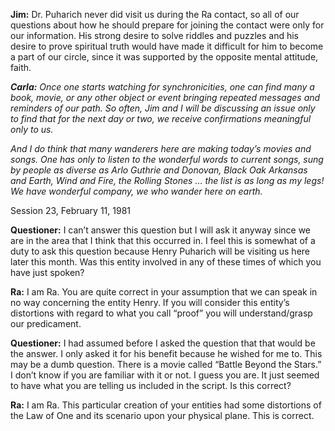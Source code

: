 <p><strong>Jim:</strong> Dr. Puharich never did visit us during the Ra contact, so all of our questions about how he should prepare for joining the contact were only for our information. His strong desire to solve riddles and puzzles and his desire to prove spiritual truth would have made it difficult for him to become a part of our circle, since it was supported by the opposite mental attitude, faith.</p>
<p><strong><em>Carla:</em></strong><em> Once one starts watching for synchronicities, one can find many a book, movie, or any other object or event bringing repeated messages and reminders of our path. So often, Jim and I will be discussing an issue only to find that for the next day or two, we receive confirmations meaningful only to us.</em></p>
<p><em>And I do think that many wanderers here are making today’s movies and songs. One has only to listen to the wonderful words to current songs, sung by people as diverse as Arlo Guthrie and Donovan, Black Oak Arkansas and Earth, Wind and Fire, the Rolling Stones … the list is as long as my legs! We have wonderful company, we who wander here on earth.</em></p>
<p class="transcript-sub-title">Session 23, February 11, 1981</p>
<p><strong>Questioner:</strong> I can’t answer this question but I will ask it anyway since we are in the area that I think that this occurred in. I feel this is somewhat of a duty to ask this question because Henry Puharich will be visiting us here later this month. Was this entity involved in any of these times of which you have just spoken?</p>
<p><strong>Ra:</strong> I am Ra. You are quite correct in your assumption that we can speak in no way concerning the entity Henry. If you will consider this entity’s distortions with regard to what you call “proof” you will understand/grasp our predicament.</p>
<p><strong>Questioner:</strong> I had assumed before I asked the question that that would be the answer. I only asked it for his benefit because he wished for me to. This may be a dumb question. There is a movie called “Battle Beyond the Stars.” I don’t know if you are familiar with it or not. I guess you are. It just seemed to have what you are telling us included in the script. Is this correct?</p>
<p><strong>Ra:</strong> I am Ra. This particular creation of your entities had some distortions of the Law of One and its scenario upon your physical plane. This is correct.</p>
